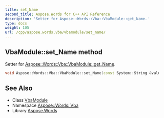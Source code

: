 ```yaml
---
title: set_Name
second_title: Aspose.Words for C++ API Reference
description: 'Setter for Aspose::Words::Vba::VbaModule::get_Name.'
type: docs
weight: 105
url: /cpp/aspose.words.vba/vbamodule/set_name/
---
```

## VbaModule::set_Name method


Setter for [Aspose::Words::Vba::VbaModule::get_Name](../get_name/).

```cpp
void Aspose::Words::Vba::VbaModule::set_Name(const System::String &value)
```

## See Also

* Class [VbaModule](../)
* Namespace [Aspose::Words::Vba](../../)
* Library [Aspose.Words](../../../)
